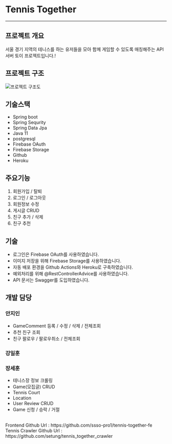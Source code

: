 # Tennis Together
--------------
## 프로젝트 개요
서울 경기 지역의 테니스를 하는 유저들을 모아 함께 게임할 수 있도록 매칭해주는 API서버 토이 프로젝트입니다.!

## 프로젝트 구조
![프로젝트 구조도](https://user-images.githubusercontent.com/67427856/143246534-b41ff20c-5f95-4dbb-93dd-adfc1c4b36a9.png)


## 기술스택
- Spring boot
- Spring Sequrity
- Spring Data Jpa
- Java 11
- postgresql
- Firebase OAuth
- Firebase Storage
- Github
- Heroku

## 주요기능
1. 회원가입 / 탈퇴
2. 로그인 / 로그아웃
3. 회원정보 수정
4. 게시글 CRUD
5. 친구 추가 / 삭제
6. 친구 추천
   
## 기술
 - 로그인은 Firebase OAuth를 사용하였습니다.
 - 이미지 저장을 위해 Firebase Storage를 사용하였습니다.
 - 자동 배포 환경을 Github Actions와 Heroku로 구축하였습니다.
 - 예외처리를 위해 @RestControllerAdvice를 사용하였습니다.
 - API 문서는 Swagger를 도입하였습니다.

## 개발 담당
### 안지인
- GameComment 등록 / 수정 / 삭제 / 전체조회 
- 추천 친구 조회 
- 친구 팔로우 / 팔로우취소 / 전체조회 
### 강일훈
### 장세훈
- 테니스장 정보 크롤링
- Game(모집글) CRUD
- Tennis Court
- Location
- User Review CRUD
- Game 신청 / 승락 / 거절


<br>
Frontend Github Url : https://github.com/ssso-pro1/tennis-together-fe <br>
Tennis Crawler Github Url : https://github.com/setung/tennis_together_crawler

